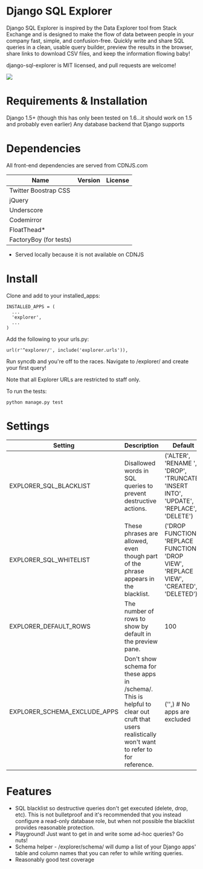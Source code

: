 Django SQL Explorer
==================

Django SQL Explorer is inspired by the Data Explorer tool from Stack Exchange and is designed to make the flow of data between people in your company fast, simple, and confusion-free. Quickly write and share SQL queries in a clean, usable query builder, preview the results in the browser, share links to download CSV files, and keep the information flowing baby!

django-sql-explorer is MIT licensed, and pull requests are welcome!

![](http://www.untrod.com/django-sql-explorer/query2.jpg)

Requirements & Installation
===========================

Django 1.5+ (though this has only been tested on 1.6...it should work on 1.5 and probably even earlier)
Any database backend that Django supports


Dependencies
============

All front-end dependencies are served from CDNJS.com

Name | Version | License
--- | --- | ---
Twitter Boostrap CSS | |
jQuery | |
Underscore | |
Codemirror | |
FloatThead* | |
FactoryBoy (for tests) | |


* Served locally because it is not available on CDNJS


Install
=======

Clone and add to your installed_apps:

    INSTALLED_APPS = (
      ...
      'explorer',
      ...
    )

Add the following to your urls.py:

    url(r'^explorer/', include('explorer.urls')),

Run syncdb and you're off to the races. Navigate to /explorer/ and create your first query!

Note that all Explorer URLs are restricted to staff only.

To run the tests:

    python manage.py test

Settings
========

Setting | Description | Default
--------|-------------|--------
EXPLORER_SQL_BLACKLIST | Disallowed words in SQL queries to prevent destructive actions. | ('ALTER', 'RENAME ', 'DROP', 'TRUNCATE', 'INSERT INTO', 'UPDATE', 'REPLACE', 'DELETE')
EXPLORER_SQL_WHITELIST | These phrases are allowed, even though part of the phrase appears in the blacklist. | ('DROP FUNCTION', 'REPLACE FUNCTION', 'DROP VIEW', 'REPLACE VIEW', 'CREATED', 'DELETED')
EXPLORER_DEFAULT_ROWS | The number of rows to show by default in the preview pane. | 100
EXPLORER_SCHEMA_EXCLUDE_APPS | Don't show schema for these apps in /schema/. This is helpful to clear out cruft that users realistically won't want to refer to for reference. | ('',)  # No apps are excluded


Features
========

- SQL blacklist so destructive queries don't get executed (delete, drop, etc). This is not bulletproof and it's recommended that you instead configure a read-only database role, but when not possible the blacklist provides reasonable protection.
- Playground! Just want to get in and write some ad-hoc queries? Go nuts!
- Schema helper - /explorer/schema/ will dump a list of your Django apps' table and column names that you can refer to while writing queries.
- Reasonably good test coverage

